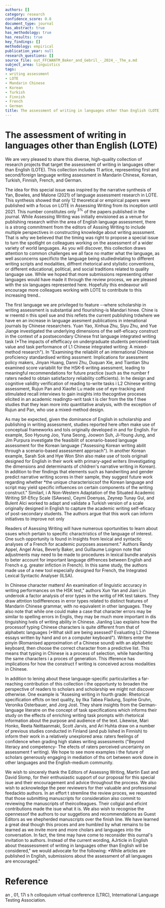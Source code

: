 ```yaml
---
authors: []
category: research
confidence_score: 0.8
document_type: journal
has_abstract: true
has_methodology: true
has_results: true
key_findings: []
methodology: empirical
publication_year: null
research_questions: []
source_file: out_FFCWANTM_Baker_and_Gebril_-_2024_-_The_a.md
subject_area: linguistics
tags:
- writing assessment
- LOTE
- Mandarin Chinese
- Korean
- Turkish
- Finnish
- French
- German
title: The assessment of writing in languages other than English (LOTE)
---
```


# The assessment of writing in languages other than English (LOTE)

We are very pleased to share this diverse, high-quality collection of research projects that target the assessment of writing in languages other than English (LOTE). This collection includes 11 artice, representing first and second/foreign language writing assessment in Mandarin Chinese, Korean, Turkish, Finnish, French, and German.

The idea for this special issue was inspired by the narrative synthesis of Yan, Bowles, and Malone (2021) of language assessment research in LOTE. This synthesis showed that only 12 theoretical or empirical papers were published with a focus on LOTE in Assessing Writing from its inception until 2021. This number constitutes only ${ } ^ { 3 \% }$ of the papers published in the journal. While Assessing Writing was initially envisioned as a venue for publishing research within the area of English language assessment, there is a strong commitment from the editors of Asssing Writing to include multiple perspectives in constructing knowledge about writing assssment. That is why we believed that the timing was right to propose a special issue to turn the spotlight on colleagues working on the assessment of a wider variety of world languages. As you will discover, this collection draws attention to common challenges we all face no matter what the language, as well asconcerns specificto the language being studiedrelating to different writing scripts and modalities, diffrent rhetorical and stylistic conventions, or different educational, political, and social traditions related to quality language use. While we hoped that more submissions representing other languages would have made it through the review process, we are pleased with the six languages represented here. Hopefully this endeavour will encourage more colleagues working with LOTE to contribute to this increasing trend..

The first language we are privileged to feature --where scholarship in writing assessment is substantial and flourishing-is Mandari hinee. Chine is w rreentd n this speil sue and this reflets the current publishing trdwhere we have en an increase in language asesment publications in intenational journals by Chinese researchers. Yuan Yao, Xinhua Zhu, Siyu Zhu, and Yue Jiange investigated the underlying dimensions of the self-eficacy construct in the context of a postsecondary Chinese frst language integrated writing task (\*The impacts of elfefficacy on undergraduate students perceived task value and task performance of L1 Chinese integrated writing: A mixed-method research"). In "Examining the reliabilit of an international Chinese proficiency standardised writing asssment: Implications for asessment policy makers, Jinyan Huang, Danni Zhu, Duquan Xie, and Tiantian Shu examined score variabilit for the HSK-6 writing asessment, leading to meaningful recommendations for future practice (such as the number f raters neded to obtain satisfactory reliability cofficients). In he design and cognitive validity verification of reading to-write tasks i L2 Chinese writing assessment, Rujun Pan and Xiaofei Lu made use of eye-tracking and stimulated recall interviews to gain insights into thecogntive proceses elicited in an academic readingto-writ task t is cler from the tite f thee studies that they lean more into quantitative analysis, with the exception of Rujun and Pan, who use a mixed-method design.

As may be expected, given the dominance of English in scholarship and publishing in writing assessment, studies reported here often make use of conceptual frameworks and tols originally developed in and for English. For example, Soo Hyoung Joo, Yuna Seong, Joowon Suh, Ji-Young Jung, and Jim Purpura investigate the feasibilit of scenario-based language assessment for the Korean language ("Assessing Korean writing abilit through a scenario-based assessment approach"). In another Korean example, Sarah Sok and Hye Won Shin also make use of tools originall designed for English in their work with primary-aged writers (Investigating the dimensions and determinants of children's narrative writing in Korean). In addition to ther findings that elements such as handwriting and gender predict narrative writing scores in their sample, they suggest future work regarding whether \*the unique characterisicsof the Korean language and script may yield specific influences on certain components of the writing construct." Similarl, i A Non-Western Adaptation of the Situated Academic Writing Slf-Eficy Scale (SAwses), Ceymi Doenyas, Zeynep Tunay Gul, and Bulent Alci worked to adapt and validate a Turkish version of a scale originally designed in English to capture the academic writing self-eficacy of post-secondary students. The authors argue that this work can inform initiatives to improve not only

Readers of Asessing Writing will have numerous oportunities to learn about ssues which pertain to specific charactristics of the language of interest. One such opportunity is found in Insights from lexical and syntactic analyses of a French for academic purposes assesment." Authors Randy Appel, Angel Arias, Beverly Baker, and Guillaume Loignon note that adjustments may need to be made to procedures in lexical bundle analysis to beter account for important language diffrences between English and French e.g. greater inflction in French). In this same study, the authors made use of a new tool especially designed for French, the Integrated Lexical Syntactic Analyser (ILSA).

In Chinese character matters! An examination of linguistic accuracy in writing performances on the HSK test," authors Xun Yan and Jiani Lin underook a factor analysis of eror types in the writig of HK test takers. They draw attntion todifferences in error types related to distinct features of Mandarin Chinese grammar, with no equivalent in other languages. They also note that while one could make a case that character errors may be similar to spelling errors in Englis, they may be much more important in dis tinguishing lvels of writing ability in Chinese. Jianling Liao explains how the processof typing Chinese characters is quite different from that of alphabetc languages (\*What skill are being asessed? Evaluating L2 Chinese essays written by hand and on a computer keyboard"). Writers enter the pinyin (Romanised approximation of a Chinese sound) with an alphabetic keyboard, then choose the correct character from a predictive list. This means that typing in Chinese is a process of selection, while handwriting the same characters i a proces of generation. This ifference has implications for how the construct f writing is conceived across modalities in Chinese.

In addition to lening about these language-specific particularities a far-reaching contribution of this collection i the opportunty to broaden the perspective of readers to scholars and scholarship we might not discover otherwise. One example is "Assesing writing in fourth grade: Rhetorical specification effcts on text quality, by Ilka Tabea Fladung, Sophie Gruhn, Veronika Osterbauer, and Jorg Jost. They share insights from the German-language literatre on the concept of task specifications which informs their study on the effects of enriching writing task prompts with rhetorical information about the purpose and audience of the text. Likewise, Mari Honko, Reeta Neittaanmaki, Scott Jarvis, and Ari Huhta draw on a number of previous studies conducted in Finland (and pub lished in Finnish) to inform their work in a relatively unexplored area: raters feelings of confidence when grading high stakes writing assessments ("Beyond literacy and competency- The efects of raters perceived uncertainty on assessment f writing). We hope to see more examples i the future of scholars generously engaging in mediation of ths ort between work done in other languages and the English-medium community.

We wish to sincerely thank the Editors of Assessng Writing, Martin East and David Slomp, for their enthusiastic support of our proposal for this special isue and their encouragement and advice throughout the process. We also wish to acknowledge the peer reviewers for ther valuable and professional feedackto authors. In an effort t stremline the review proces, we requested that those submitting manuscripts for consideration also commit to reviewing the manuscripts of theircolleagues. Their collgial and eficint contributions made the isue what it is. We also wish to recognise the opennessof the authors to our suggetions and recommendations as Guest Editors as we shepherded manuscripts over the finish line. We have learned a great deal though this proces and are humbled by what remains to be learned as we invite more and more cholars and languages into the conversation. In fact, the time may have come to reconsider this ournal's invitation to authors. Instead of the current wording, AJrticle in English about theassessment of writing in languages other than English will be considered," we would advocate for the following: \*While articles are published in English, submissions about the assessment of all languages are encouraged."

# Reference

an ,    01, 17i s  h colloquium virtual conference (LTRC), International Language Testing Association.